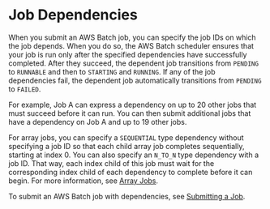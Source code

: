 # Job Dependencies<a name="job_dependencies"></a>

When you submit an AWS Batch job, you can specify the job IDs on which the job depends\. When you do so, the AWS Batch scheduler ensures that your job is run only after the specified dependencies have successfully completed\. After they succeed, the dependent job transitions from `PENDING` to `RUNNABLE` and then to `STARTING` and `RUNNING`\. If any of the job dependencies fail, the dependent job automatically transitions from `PENDING` to `FAILED`\.

For example, Job A can express a dependency on up to 20 other jobs that must succeed before it can run\. You can then submit additional jobs that have a dependency on Job A and up to 19 other jobs\.

For array jobs, you can specify a `SEQUENTIAL` type dependency without specifying a job ID so that each child array job completes sequentially, starting at index 0\. You can also specify an `N_TO_N` type dependency with a job ID\. That way, each index child of this job must wait for the corresponding index child of each dependency to complete before it can begin\. For more information, see [Array Jobs](array_jobs.md)\.

To submit an AWS Batch job with dependencies, see [Submitting a Job](submit_job.md)\.